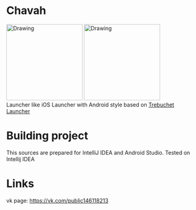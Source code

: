 # Chavah
<img src="https://pp.userapi.com/c836535/v836535288/3271d/NzeJPoteA4g.jpg" alt="Drawing" style="width: 200px;"/>
<img src="https://pp.userapi.com/c836535/v836535288/32727/0en0hDkwzaY.jpg" alt="Drawing" style="width: 200px;"/>
<br>
Launcher like iOS Launcher with Android style based on <a href="https://github.com/LineageOS/android_packages_apps_Trebuchet">Trebuchet Launcher</a>

# Building project
This sources are prepared for IntelliJ IDEA and Android Studio. Tested on Intellij IDEA

# Links
vk page: https://vk.com/public146118213